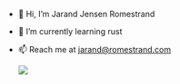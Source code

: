 - 👋 Hi, I’m Jarand Jensen Romestrand
- 🌱 I’m currently learning rust
- 📫 Reach me at jarand@romestrand.com

  <img src="https://github-readme-stats.vercel.app/api/top-langs?username=JarandJR&show_icons=true&theme=radical&layout=compact"/>
